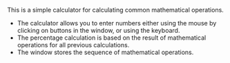 This is a simple calculator for calculating common mathematical operations.
- The calculator allows you to enter numbers either using the mouse by clicking on buttons in the window, or using the keyboard.
- The percentage calculation is based on the result of mathematical operations for all previous calculations.
- The window stores the sequence of mathematical operations.
